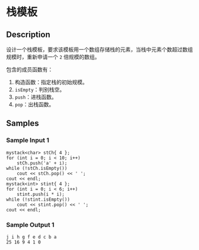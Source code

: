 # 栈模板

## Description
设计一个栈模板，要求该模板用一个数组存储栈的元素，当栈中元素个数超过数组规模时，重新申请一个 `2` 倍规模的数组。

包含的成员函数有：

1. 构造函数：指定栈的初始规模。
2. `isEmpty`：判别栈空。
3. `push`：进栈函数。
4. `pop`：出栈函数。

## Samples
### Sample Input 1
```
mystack<char> stCh{ 4 };
for (int i = 0; i < 10; i++)
    stCh.push('a' + i);
while (!stCh.isEmpty())
    cout << stCh.pop() << ' ';
cout << endl;
mystack<int> stint{ 4 };
for (int i = 0; i < 6; i++)
    stint.push(i * i);
while (!stint.isEmpty())
    cout << stint.pop() << ' ';
cout << endl;
```

### Sample Output 1
```
j i h g f e d c b a
25 16 9 4 1 0
```